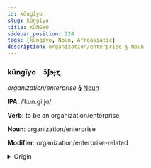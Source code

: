 ```yaml
---
id: kûngîyo
slug: kûngîyo
title: KÛNGYO
sidebar_position: 224
tags: [kûngîyo, Noun, Afroasiatic]
description: organization/enterprise § Noun
---
```


### kûngîyo&emsp;<span kind="abugida">ɔ̃ʄꜿɟɀ</span>

*organization/enterprise* **§** [Noun](../../tags/Noun)

**IPA**: /ˈkun.gi.jɑ/

**Verb**: to be an organization/enterprise

**Noun**: organization/enterprise

**Modifier**: organization/enterprise-related

<details>
    <summary>Origin</summary>
    Hausa ƙungiya /kʼungija/<br/>
    <em>Afroasiatic Language Family</em>
</details>